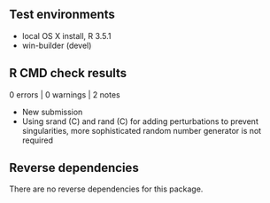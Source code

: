## Test environments

* local OS X install, R 3.5.1
* win-builder (devel)

## R CMD check results

0 errors | 0 warnings | 2 notes

* New submission
* Using srand (C) and rand (C) for adding perturbations to prevent singularities, more sophisticated random number generator is not required

## Reverse dependencies

There are no reverse dependencies for this package.